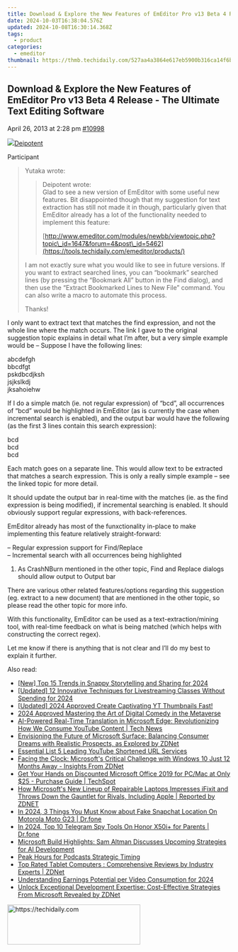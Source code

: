 ```yaml
---
title: Download & Explore the New Features of EmEditor Pro v13 Beta 4 Release - The Ultimate Text Editing Software
date: 2024-10-03T16:38:04.576Z
updated: 2024-10-08T16:30:14.368Z
tags:
  - product
categories:
  - emeditor
thumbnail: https://thmb.techidaily.com/527aa4a3864e617eb5900b316ca14f6baa8ae1f4cbbc3b923f7a9d59fce31293.jpg
---
```


## Download & Explore the New Features of EmEditor Pro v13 Beta 4 Release - The Ultimate Text Editing Software

April 26, 2013 at 2:28 pm [#10998](https://tools.techidaily.com/emeditor/products/) 

[![](https://secure.gravatar.com/avatar/c962eeb8483fd8ad7d82a003f8405439?s=80&d=identicon&r=g)Deipotent](https://www.emeditor.com/forums/users/deipotent/ "View Deipotent's profile")

Participant

> Yutaka wrote:
> 
>> Deipotent wrote:  
>> Glad to see a new version of EmEditor with some useful new features. Bit disappointed though that my suggestion for text extraction has still not made it in though, particularly given that EmEditor already has a lot of the functionality needed to implement this feature:
>> 
>> [http://www.emeditor.com/modules/newbb/viewtopic.php?topic\_id=1647&forum=4&post\_id=5462](https://tools.techidaily.com/emeditor/products/)
> 
> I am not exactly sure what you would like to see in future versions. If you want to extract searched lines, you can “bookmark” searched lines (by pressing the “Bookmark All” button in the Find dialog), and then use the “Extract Bookmarked Lines to New File” command. You can also write a macro to automate this process.
> 
> Thanks!

 I only want to extract text that matches the find expression, and not the whole line where the match occurs. The link I gave to the original suggestion topic explains in detail what I’m after, but a very simple example would be – Suppose I have the following lines:

 abcdefgh  
 bbcdfgt  
 pskdbcdjksh  
 jsjkslkdj  
 jksahoiehw

 If I do a simple match (ie. not regular expression) of “bcd”, all occurrences of “bcd” would be highlighted in EmEditor (as is currently the case when incremental search is enabled), and the output bar would have the following (as the first 3 lines contain this search expression):

 bcd  
 bcd  
 bcd

 Each match goes on a separate line. This would allow text to be extracted that matches a search expression. This is only a really simple example – see the linked topic for more detail.

 It should update the output bar in real-time with the matches (ie. as the find expression is being modified), if incremental searching is enabled. It should obviously support regular expressions, with back-references.

 EmEditor already has most of the funxctionality in-place to make implementing this feature relatively straight-forward:

 – Regular expression support for Find/Replace  
 – Incremental search with all occurrences being highlighted

 1) As CrashNBurn mentioned in the other topic, Find and Replace dialogs should allow output to Output bar

 There are various other related features/options regarding this suggestion (eg. extract to a new document) that are mentioned in the other topic, so please read the other topic for more info.

 With this functionality, EmEditor can be used as a text-extraction/mining tool, with real-time feedback on what is being matched (which helps with constructing the correct regex).

 Let me know if there is anything that is not clear and I’ll do my best to explain it further.

<ins class="adsbygoogle"
     style="display:block"
     data-ad-format="autorelaxed"
     data-ad-client="ca-pub-7571918770474297"
     data-ad-slot="1223367746"></ins>

<ins class="adsbygoogle"
     style="display:block"
     data-ad-client="ca-pub-7571918770474297"
     data-ad-slot="8358498916"
     data-ad-format="auto"
     data-full-width-responsive="true"></ins>

<span class="atpl-alsoreadstyle">Also read:</span>
<div><ul>
<li><a href="https://snapchat-videos.techidaily.com/new-top-15-trends-in-snappy-storytelling-and-sharing-for-2024/"><u>[New] Top 15 Trends in Snappy Storytelling and Sharing for 2024</u></a></li>
<li><a href="https://screen-sharing-recording.techidaily.com/updated-12-innovative-techniques-for-livestreaming-classes-without-spending-for-2024/"><u>[Updated] 12 Innovative Techniques for Livestreaming Classes Without Spending for 2024</u></a></li>
<li><a href="https://youtube-lab.techidaily.com/ed-2024-approved-create-captivating-yt-thumbnails-fast/"><u>[Updated] 2024 Approved Create Captivating YT Thumbnails Fast!</u></a></li>
<li><a href="https://extra-guidance.techidaily.com/2024-approved-mastering-the-art-of-digital-comedy-in-the-metaverse/"><u>2024 Approved Mastering the Art of Digital Comedy in the Metaverse</u></a></li>
<li><a href="https://win-docs.techidaily.com/ai-powered-real-time-translation-in-microsoft-edge-revolutionizing-how-we-consume-youtube-content-tech-news/"><u>AI-Powered Real-Time Translation in Microsoft Edge: Revolutionizing How We Consume YouTube Content | Tech News</u></a></li>
<li><a href="https://win-docs.techidaily.com/envisioning-the-future-of-microsoft-surface-balancing-consumer-dreams-with-realistic-prospects-as-explored-by-zdnet/"><u>Envisioning the Future of Microsoft Surface: Balancing Consumer Dreams with Realistic Prospects, as Explored by ZDNet</u></a></li>
<li><a href="https://youtube-video-recordings.techidaily.com/essential-list-5-leading-youtube-shortened-url-services/"><u>Essential List 5 Leading YouTube Shortened URL Services</u></a></li>
<li><a href="https://win-docs.techidaily.com/facing-the-clock-microsofts-critical-challenge-with-windows-10-just-12-months-away-insights-from-zdnet/"><u>Facing the Clock: Microsoft's Critical Challenge with Windows 10 Just 12 Months Away - Insights From ZDNet</u></a></li>
<li><a href="https://win-docs.techidaily.com/get-your-hands-on-discounted-microsoft-office-2019-for-pcmac-at-only-25-purchase-guide-techspot/"><u>Get Your Hands on Discounted Microsoft Office 2019 for PC/Mac at Only $25 - Purchase Guide | TechSpot</u></a></li>
<li><a href="https://win-docs.techidaily.com/how-microsofts-new-lineup-of-repairable-laptops-impresses-ifixit-and-throws-down-the-gauntlet-for-rivals-including-apple-reported-by-zdnet/"><u>How Microsoft's New Lineup of Repairable Laptops Impresses iFixit and Throws Down the Gauntlet for Rivals, Including Apple | Reported by ZDNET</u></a></li>
<li><a href="https://location-social.techidaily.com/in-2024-3-things-you-must-know-about-fake-snapchat-location-on-motorola-moto-g23-drfone-by-drfone-virtual-android/"><u>In 2024, 3 Things You Must Know about Fake Snapchat Location On Motorola Moto G23 | Dr.fone</u></a></li>
<li><a href="https://android-location-track.techidaily.com/in-2024-top-10-telegram-spy-tools-on-honor-x50iplus-for-parents-drfone-by-drfone-virtual-android/"><u>In 2024, Top 10 Telegram Spy Tools On Honor X50i+ for Parents | Dr.fone</u></a></li>
<li><a href="https://win-docs.techidaily.com/microsoft-build-highlights-sam-altman-discusses-upcoming-strategies-for-ai-development/"><u>Microsoft Build Highlights: Sam Altman Discusses Upcoming Strategies for AI Development</u></a></li>
<li><a href="https://extra-information.techidaily.com/peak-hours-for-podcasts-strategic-timing/"><u>Peak Hours for Podcasts Strategic Timing</u></a></li>
<li><a href="https://win-docs.techidaily.com/top-rated-tablet-computers-comprehensive-reviews-by-industry-experts-zdnet/"><u>Top Rated Tablet Computers : Comprehensive Reviews by Industry Experts | ZDNet</u></a></li>
<li><a href="https://facebook-record-videos.techidaily.com/understanding-earnings-potential-per-video-consumption-for-2024/"><u>Understanding Earnings Potential per Video Consumption for 2024</u></a></li>
<li><a href="https://win-docs.techidaily.com/unlock-exceptional-development-expertise-cost-effective-strategies-from-microsoft-revealed-by-zdnet/"><u>Unlock Exceptional Development Expertise: Cost-Effective Strategies From Microsoft Revealed by ZDNet</u></a></li>
</ul></div>

<!-- affiliate ads begin -->
<a href="https://aligracehair.sjv.io/c/5597632/1997717/19272" target="_top" id="1997717">
  <img src="//a.impactradius-go.com/display-ad/19272-1997717" border="0" alt="https://techidaily.com" width="300" height="90"/>
</a>
<img height="0" width="0" src="https://aligracehair.sjv.io/i/5597632/1997717/19272" style="position:absolute;visibility:hidden;" border="0" />
<!-- affiliate ads end -->

